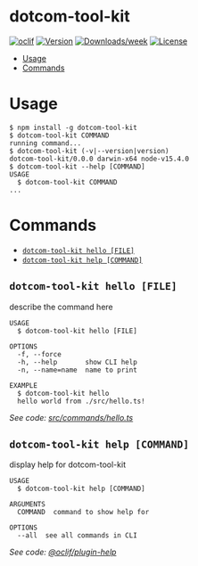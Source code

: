 dotcom-tool-kit
===============



[![oclif](https://img.shields.io/badge/cli-oclif-brightgreen.svg)](https://oclif.io)
[![Version](https://img.shields.io/npm/v/dotcom-tool-kit.svg)](https://npmjs.org/package/dotcom-tool-kit)
[![Downloads/week](https://img.shields.io/npm/dw/dotcom-tool-kit.svg)](https://npmjs.org/package/dotcom-tool-kit)
[![License](https://img.shields.io/npm/l/dotcom-tool-kit.svg)](https://github.com/financial-times/dotcom-tool-kit/blob/master/package.json)

<!-- toc -->
* [Usage](#usage)
* [Commands](#commands)
<!-- tocstop -->
# Usage
<!-- usage -->
```sh-session
$ npm install -g dotcom-tool-kit
$ dotcom-tool-kit COMMAND
running command...
$ dotcom-tool-kit (-v|--version|version)
dotcom-tool-kit/0.0.0 darwin-x64 node-v15.4.0
$ dotcom-tool-kit --help [COMMAND]
USAGE
  $ dotcom-tool-kit COMMAND
...
```
<!-- usagestop -->
# Commands
<!-- commands -->
* [`dotcom-tool-kit hello [FILE]`](#dotcom-tool-kit-hello-file)
* [`dotcom-tool-kit help [COMMAND]`](#dotcom-tool-kit-help-command)

## `dotcom-tool-kit hello [FILE]`

describe the command here

```
USAGE
  $ dotcom-tool-kit hello [FILE]

OPTIONS
  -f, --force
  -h, --help       show CLI help
  -n, --name=name  name to print

EXAMPLE
  $ dotcom-tool-kit hello
  hello world from ./src/hello.ts!
```

_See code: [src/commands/hello.ts](https://github.com/financial-times/dotcom-tool-kit/blob/v0.0.0/src/commands/hello.ts)_

## `dotcom-tool-kit help [COMMAND]`

display help for dotcom-tool-kit

```
USAGE
  $ dotcom-tool-kit help [COMMAND]

ARGUMENTS
  COMMAND  command to show help for

OPTIONS
  --all  see all commands in CLI
```

_See code: [@oclif/plugin-help](https://github.com/oclif/plugin-help/blob/v3.2.2/src/commands/help.ts)_
<!-- commandsstop -->
